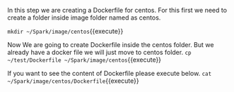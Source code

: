 In this step we are creating a Dockerfile for centos.
For this first we need to create a folder inside image folder named as centos.

`mkdir ~/Spark/image/centos`{{execute}}

Now We are going to create Dockerfile inside the centos folder. But we already have a docker file we will just move to centos folder.
`cp ~/test/Dockerfile ~/Spark/image/centos`{{execute}}

If you want to see the content of Dockerfile please execute below.
`cat ~/Spark/image/centos/Dockerfile`{{execute}}

